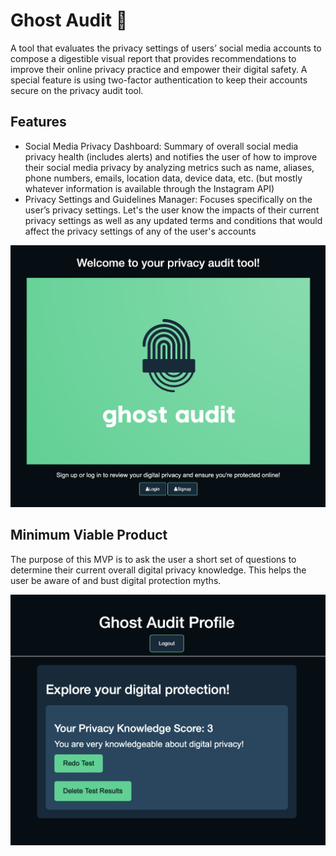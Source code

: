 # Ghost Audit 👻

A tool that evaluates the privacy settings of users’ social media accounts to compose a digestible visual report that provides recommendations to improve their online privacy practice and empower their digital safety. A special feature is using two-factor authentication to keep their accounts secure on the privacy audit tool.

## Features

- Social Media Privacy Dashboard: Summary of overall social media privacy health (includes alerts) and notifies the user of how to improve their social media privacy by analyzing metrics such as name, aliases, phone numbers, emails, location data, device data, etc. (but mostly whatever information is available through the Instagram API)
- Privacy Settings and Guidelines Manager: Focuses specifically on the user’s privacy settings. Let's the user know the impacts of their current privacy settings as well as any updated terms and conditions that would affect the privacy settings of any of the user's accounts

<img src="/public/img/GA-Cover.png">

## Minimum Viable Product

The purpose of this MVP is to ask the user a short set of questions to determine their current overall digital privacy knowledge. This helps the user be aware of and bust digital protection myths.

<img src="/public/img/GA-UI.png">
